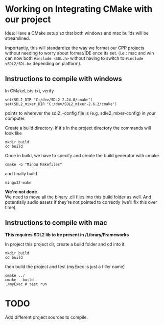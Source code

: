 # Working on Integrating CMake with our project

Idea: Have a CMake setup so that both windows and mac builds will
be streamlined.

Importantly, this will standardize the way we format our CPP
projects without needing to worry about format/IDE once its set.
(i.e.: mac and win can now both `#include <SDL.h>` without having
to switch to `#include <SDL2/SDL.h>` depending on platform).

## Instructions to compile with windows

In CMakeLists.txt, verify

```
set(SDL2_DIR "C:/dev/SDL2-2.24.0/cmake")
set(SDL2_mixer_DIR "C:/dev/SDL2_mixer-2.6.2/cmake")
```

points to wherever the sdl2_-config file is (e.g. sdle2_mixer-config) in your computer.

Create a build directory. If it's in the project directory the commands will look like

```
mkdir build
cd build
```

Once in build, we have to specify and create the build generator with cmake

```
cmake -G "MinGW Makefiles"
```

and finally build

```
mingw32-make
```

<b>We're not done</b>
<br>
We need to move all the binary .dll files into this build folder as well.
And potentially audio assets if they're not pointed to correctly (we'll fix this over time).

## Instructions to compile with mac

<b>This requires SDL2 lib to be present in /Library/Frameworks</b>

In project this project dir, create a build folder and cd into it.

```
mkdir build
cd build
```

then build the project and test (myExec is just a filler name)

```
cmake ../
cmake --build .
./myExec # test run
```

# TODO

Add different project sources to compile.



